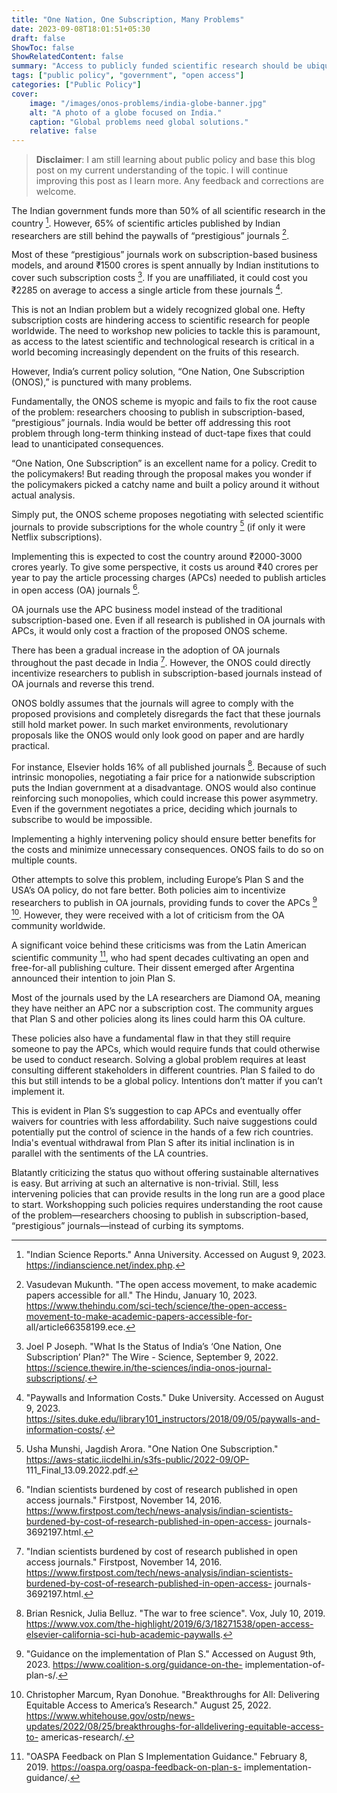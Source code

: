 ```yaml
---
title: "One Nation, One Subscription, Many Problems"
date: 2023-09-08T18:01:51+05:30
draft: false
ShowToc: false
ShowRelatedContent: false
summary: "Access to publicly funded scientific research should be ubiquitous. But the current plan to achieve this is far from ideal."
tags: ["public policy", "government", "open access"]
categories: ["Public Policy"]
cover:
    image: "/images/onos-problems/india-globe-banner.jpg"
    alt: "A photo of a globe focused on India."
    caption: "Global problems need global solutions."
    relative: false
---
```


> **Disclaimer**: I am still learning about public policy and base this blog post on my current understanding of the topic. I will continue improving this post as I learn more. Any feedback and corrections are welcome.

The Indian government funds more than 50% of all scientific research in the country [^1]. However, 65% of scientific articles published by Indian researchers are still behind the paywalls of “prestigious” journals [^2].

Most of these “prestigious” journals work on subscription-based business models, and around ₹1500 crores is spent annually by Indian institutions to cover such subscription costs [^3]. If you are unaffiliated, it could cost you ₹2285 on average to access a single article from these journals [^4].

This is not an Indian problem but a widely recognized global one. Hefty subscription costs are hindering access to scientific research for people worldwide. The need to workshop new policies to tackle this is paramount, as access to the latest scientific and technological research is critical in a world becoming increasingly dependent on the fruits of this research.

However, India’s current policy solution, “One Nation, One Subscription (ONOS),” is punctured with many problems.

Fundamentally, the ONOS scheme is myopic and fails to fix the root cause of the problem: researchers choosing to publish in subscription-based, “prestigious” journals. India would be better off addressing this root problem through long-term thinking instead of duct-tape fixes that could lead to unanticipated consequences.

“One Nation, One Subscription” is an excellent name for a policy. Credit to the policymakers! But reading through the proposal makes you wonder if the policymakers picked a catchy name and built a policy around it without actual analysis.

Simply put, the ONOS scheme proposes negotiating with selected scientific journals to provide subscriptions for the whole country [^5] (if only it were Netflix subscriptions).

Implementing this is expected to cost the country around ₹2000-3000 crores yearly. To give some perspective, it costs us around ₹40 crores per year to pay the article processing charges (APCs) needed to publish articles in open access (OA) journals [^6].

OA journals use the APC business model instead of the traditional subscription-based one. Even if all research is published in OA journals with APCs, it would only cost a fraction of the proposed ONOS scheme.

There has been a gradual increase in the adoption of OA journals throughout the past decade in India [^6]. However, the ONOS could directly incentivize researchers to publish in subscription-based journals instead of OA journals and reverse this trend.

ONOS boldly assumes that the journals will agree to comply with the proposed provisions and completely disregards the fact that these journals still hold market power. In such market environments, revolutionary proposals like the ONOS would only look good on paper and are hardly practical.

For instance, Elsevier holds 16% of all published journals [^7]. Because of such intrinsic monopolies, negotiating a fair price for a nationwide subscription puts the Indian government at a disadvantage. ONOS would also continue reinforcing such monopolies, which could increase this power asymmetry. Even if the government negotiates a price, deciding which journals to subscribe to would be impossible.

Implementing a highly intervening policy should ensure better benefits for the costs and minimize unnecessary consequences. ONOS fails to do so on multiple counts.

Other attempts to solve this problem, including Europe’s Plan S and the USA’s OA policy, do not fare better. Both policies aim to incentivize researchers to publish in OA journals, providing funds to cover the APCs [^8] [^9]. However, they were received with a lot of criticism from the OA community worldwide.

A significant voice behind these criticisms was from the Latin American scientific community [^10], who had spent decades cultivating an open and free-for-all publishing culture. Their dissent emerged after Argentina announced their intention to join Plan S.

Most of the journals used by the LA researchers are Diamond OA, meaning they have neither an APC nor a subscription cost. The community argues that Plan S and other policies along its lines could harm this OA culture.

These policies also have a fundamental flaw in that they still require someone to pay the APCs, which would require funds that could otherwise be used to conduct research. Solving a global problem requires at least consulting different stakeholders in different countries. Plan S failed to do this but still intends to be a global policy. Intentions don’t matter if you can’t implement it.

This is evident in Plan S’s suggestion to cap APCs and eventually offer waivers for countries with less affordability. Such naive suggestions could potentially put the control of science in the hands of a few rich countries. India's eventual withdrawal from Plan S after its initial inclination is in parallel with the sentiments of the LA countries.

Blatantly criticizing the status quo without offering sustainable alternatives is easy. But arriving at such an alternative is non-trivial. Still, less intervening policies that can provide results in the long run are a good place to start. Workshopping such policies requires understanding the root cause of the problem—researchers choosing to publish in subscription-based, “prestigious” journals—instead of curbing its symptoms.

[^1]: "Indian Science Reports." Anna University. Accessed on August 9, 2023. https://indianscience.net/index.php.
[^2]: Vasudevan Mukunth. "The open access movement, to make academic papers accessible for all." The Hindu, January 10, 2023. https://www.thehindu.com/sci-tech/science/the-open-access-movement-to-make-academic-papers-accessible-for- all/article66358199.ece.
[^3]: Joel P Joseph. "What Is the Status of India’s ‘One Nation, One Subscription’ Plan?" The Wire - Science, September 9, 2022. https://science.thewire.in/the-sciences/india-onos-journal-subscriptions/.
[^4]: "Paywalls and Information Costs." Duke University. Accessed on August 9, 2023. https://sites.duke.edu/library101_instructors/2018/09/05/paywalls-and-information-costs/.
[^5]: Usha Munshi, Jagdish Arora. "One Nation One Subscription." https://aws-static.iicdelhi.in/s3fs-public/2022-09/OP- 111_Final_13.09.2022.pdf.
[^6]: "Indian scientists burdened by cost of research published in open access journals." Firstpost, November 14, 2016. https://www.firstpost.com/tech/news-analysis/indian-scientists-burdened-by-cost-of-research-published-in-open-access- journals-3692197.html.
[^7]: Brian Resnick, Julia Belluz. "The war to free science". Vox, July 10, 2019. https://www.vox.com/the-highlight/2019/6/3/18271538/open-access-elsevier-california-sci-hub-academic-paywalls.
[^8]: "Guidance on the implementation of Plan S." Accessed on August 9th, 2023. https://www.coalition-s.org/guidance-on-the- implementation-of-plan-s/.
[^9]: Christopher Marcum, Ryan Donohue. "Breakthroughs for All: Delivering Equitable Access to America’s Research." August 25, 2022. https://www.whitehouse.gov/ostp/news-updates/2022/08/25/breakthroughs-for-alldelivering-equitable-access-to- americas-research/.
[^10]: "OASPA Feedback on Plan S Implementation Guidance." February 8, 2019. https://oaspa.org/oaspa-feedback-on-plan-s- implementation-guidance/.
